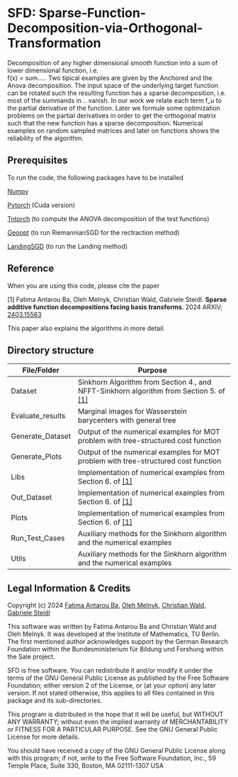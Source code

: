 # SFD: Sparse-Function-Decomposition-via-Orthogonal-Transformation

Decomposition of any higher dimensional smooth function into a sum of lower dimensional function, i.e.  
f(x) = sum.....
Two tipical examples are given by the Anchored and the Anova decomposition. The input space of the underlying target function can be rotated such the resulting function 
has a sparse decomposition, i.e. most of the summands in .. vanish. In  our work we relate each term f_u to the partial derivative of the function. Later we formule some optimization problems on the partial derivatives in order to get the orthogonal matrix such that the new function has a sparse decomposition. 
Numerical examples on random sampled matrices and later on functions shows the reliability of the algorithm.


## Prerequisites
To run the code, the following packages have to be installed

 [Numpy](https://numpy.org/citing-numpy/)
 
 [Pytorch](https://pytorch.org/) (Cuda version)
 
 [Tntorch](https://tntorch.readthedocs.io/en/latest/) (to compute the ANOVA decomposition of the test functions)
 
 [Geoopt](https://geoopt.readthedocs.io/en/latest/manifolds.html) (to run RiemannianSGD for the rectraction method)
 
 [LandingSGD](https://github.com/pierreablin/landing) (to run the Landing method)
 

## Reference

When you are using this code, please cite the paper

<a id="1">[1]</a> Fatima Antarou Ba, Oleh Melnyk, Christian Wald, Gabriele Steidl. **Sparse additive function decompositions facing basis transforms**. 
2024 ARXIV; [2403.15563]([https://doi.org/10.3390/a15090311](https://arxiv.org/abs/2403.15563)) 

This paper also explains the algorithms in more detail.

## Directory structure

| File/Folder      | Purpose                                                                                   |
| -------------    |-------------------------------------------------------------------------------------------|   
| Dataset          | Sinkhorn Algorithm from Section 4., and NFFT-Sinkhorn algorithm from Section 5. of [[1]](#1) |
| Evaluate_results | Marginal images for Wasserstein barycenters with general tree                                 |
| Generate_Dataset | Output of the numerical examples for MOT problem with tree-structured cost function       |
| Generate_Plots   | Output of the numerical examples for MOT problem with tree-structured cost function       |
| Libs             | Implementation of numerical examples from Section 6. of [[1]](#1)                           |
| Out_Dataset      | Implementation of numerical examples from Section 6. of [[1]](#1)                           |
| Plots            | Implementation of numerical examples from Section 6. of [[1]](#1)                           |
| Run_Test_Cases   | Auxiliary methods for the Sinkhorn algorithm and the numerical examples                 | 
| Utils            | Auxiliary methods for the Sinkhorn algorithm and the numerical examples                 | 


## Legal Information & Credits

Copyright (c) 2024 [Fatima Antarou Ba](https://www.tu.berlin/imageanalysis/ueber-uns/team), [Oleh Melnyk](https://olehmelnyk.xyz/), [Christian Wald](https://www.tu.berlin/imageanalysis/ueber-uns/team), [Gabriele Steidl](https://page.math.tu-berlin.de/~steidl/)

This software was written by Fatima Antarou Ba and Christian Wald and Oleh Melnyk. It was developed at the Institute of Mathematics, TU Berlin. The first mentioned author acknowledges support by the German Research Foundation within the Bundesministerium für Bildung und Forshung within the Sale project.

SFD is free software. You can redistribute it and/or modify it under the terms of the GNU General Public License as published by the Free Software Foundation; either version 2 of the License, or (at your option) any later version. If not stated otherwise, this applies to all files contained in this package and its sub-directories.

This program is distributed in the hope that it will be useful, but WITHOUT ANY WARRANTY; without even the implied warranty of MERCHANTABILITY or FITNESS FOR A PARTICULAR PURPOSE. See the GNU General Public License for more details.

You should have received a copy of the GNU General Public License along with this program; if not, write to the Free Software Foundation, Inc., 59 Temple Place, Suite 330, Boston, MA 02111-1307 USA
